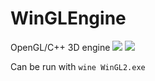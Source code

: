 # WinGLEngine
OpenGL/C++ 3D engine
![](https://github.com/emrakul/WinGLEngine/blob/master/%D0%91%D0%B5%D0%B7%D1%8B%D0%BC%D1%8F%D0%BD%D0%BD%D1%8B%D0%B9.jpg)
![](https://github.com/emrakul/WinGLEngine/blob/master/%D0%91%D0%B5%D0%B7%D1%8B%D0%BC%D1%8F%D0%BD%D0%BD%D1%8B%D0%B9.png)

Can be run with `wine WinGL2.exe`

